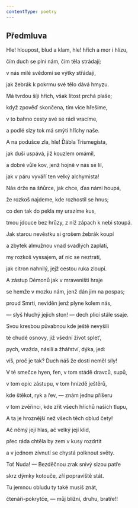 ```yaml
---
contentType: poetry
---
```


## Předmluva

Hle! hloupost, blud a klam, hle! hřích a mor i hlízu,

čím duch se plní nám, čím těla strádají;

v nás milé svědomí se výtky střádají,

jak žebrák k pokrmu své tělo dává hmyzu.

Má tvrdou šíji hřích, však lítost prchá plaše;

když zpověď skončena, tím více hřešíme,

v to bahno cesty své se rádi vracíme,

a podlé slzy tok má smýti hříchy naše.

A na podušce zla, hle! Ďábla Trismegista,

jak duši uspává, již kouzlem omámil,

a dobré vůle kov, jenž hojně v nás se lil,

jak v páru vyváří ten velký alchymista!

Nás drže na šňůrce, jak chce, ďas námi houpá,

že rozkoš najdeme, kde rozhostil se hnus;

co den tak do pekla my urazíme kus,

tmou jdouce bez hrůzy, z níž zápach k nebi stoupá.

Jak starou nevěstku si grošem žebrák koupí

a zbytek almužnou vnad svadlých zaplatí,

my rozkoš vyssajem, ať nic se neztratí,

jak citron nahnilý, jejž cestou ruka zloupí.

A zástup Démonů jak v mraveništi hraje

se hemže v mozku nám, jenž dán jim na pospas;

proud Smrti, neviděn jenž plyne kolem nás,

— slyš hluchý jejich ston! — dech plicí stále ssaje.

Svou kresbou půvabnou kde ještě nevyšili

té chudé osnovy, již všední život splet’,

pych, vražda, násilí a žhářství, dýka, jed:

víš, proč je tak? Duch náš že dosti neměl síly!

V té smečce hyen, fen, v tom stádě dravců, supů,

v tom opic zástupu, v tom hnízdě ještěrů,

kde štěkot, ryk a řev, — znám jednu příšeru

v tom zvěřinci, kde zřít všech hříchů naších tlupu,

A ta je hroznější než všech těch oblud čety!

Ač němý její hlas, ač velký její klid,

přec ráda chtěla by zem v kusy rozdrtit

a v jednom zívnutí se chystá polknout světy.

Toť Nuda! — Bezděčnou zrak snivý slzou patře

skrz dýmky kotouče, zří popraviště stát.

Tu jemnou obludu ty také musíš znát,

čtenáři-pokrytče, — můj bližní, druhu, bratře!!
